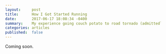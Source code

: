 ```yaml
---
layout:     post
title:      How I Got Started Running
date:       2017-06-17 18:08:34 -0400
summary:    My experience going couch potato to road tornado (admittedly work in progress).
categories: articles
published:  false
---
```


Coming soon.
